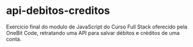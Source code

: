 # api-debitos-creditos
Exercicio final do modulo de JavaScript do Curso Full Stack oferecido pela OneBit Code, retratando uma API para salvar débitos e créditos de uma conta.
